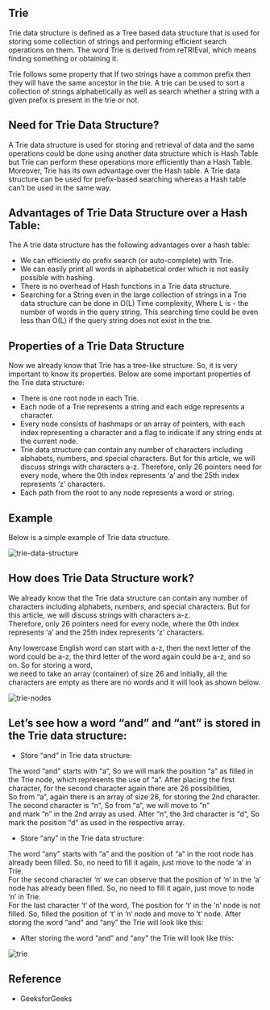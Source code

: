 ## Trie

Trie data structure is defined as a Tree based data structure that is used for storing some collection of strings and performing efficient search operations on them. The word Trie is derived from reTRIEval, which means finding something or obtaining it.

Trie follows some property that If two strings have a common prefix then they will have the same ancestor in the trie. A trie can be used to sort a collection of strings alphabetically as well as search whether a string with a given prefix is present in the trie or not.

## Need for Trie Data Structure?

A Trie data structure is used for storing and retrieval of data and the same operations could be done using another data structure which is Hash Table but Trie can perform these operations more efficiently than a Hash Table.  
Moreover, Trie has its own advantage over the Hash table. A Trie data structure can be used for prefix-based searching whereas a Hash table can’t be used in the same way.

## Advantages of Trie Data Structure over a Hash Table:

The A trie data structure has the following advantages over a hash table:

- We can efficiently do prefix search (or auto-complete) with Trie.
- We can easily print all words in alphabetical order which is not easily possible with hashing.
- There is no overhead of Hash functions in a Trie data structure.
- Searching for a String even in the large collection of strings in a Trie data structure can be done in O(L) Time complexity, Where L is - the number of words in the query string. This searching time could be even less than O(L) if the query string does not exist in the trie.

## Properties of a Trie Data Structure

Now we already know that Trie has a tree-like structure. So, it is very important to know its properties.
Below are some important properties of the Trie data structure:

- There is one root node in each Trie.
- Each node of a Trie represents a string and each edge represents a character.
- Every node consists of hashmaps or an array of pointers, with each index representing a character and a flag to indicate if any string ends at the current node.
- Trie data structure can contain any number of characters including alphabets, numbers, and special characters. But for this article, we will discuss strings with characters a-z. Therefore, only 26 pointers need for every node, where the 0th index represents ‘a’ and the 25th index represents ‘z’ characters.
- Each path from the root to any node represents a word or string.

## Example

Below is a simple example of Trie data structure.

![trie-data-structure](https://media.geeksforgeeks.org/wp-content/uploads/20220828232752/Triedatastructure1.png)

## How does Trie Data Structure work?

We already know that the Trie data structure can contain any number of characters including alphabets, numbers, and special characters. But for this article, we will discuss strings with characters a-z.  
Therefore, only 26 pointers need for every node, where the 0th index represents ‘a’ and the 25th index represents ‘z’ characters.

Any lowercase English word can start with a-z, then the next letter of the word could be a-z, the third letter of the word again could be a-z, and so on. So for storing a word,  
we need to take an array (container) of size 26 and initially, all the characters are empty as there are no words and it will look as shown below.

![trie-nodes](https://media.geeksforgeeks.org/wp-content/uploads/20220829160839/nodeintrie.png)

## Let’s see how a word “and” and “ant” is stored in the Trie data structure:

- Store “and” in Trie data structure:

The word “and” starts with “a“, So we will mark the position “a” as filled in the Trie node, which represents the use of “a”.
After placing the first character, for the second character again there are 26 possibilities,  
 So from “a“, again there is an array of size 26, for storing the 2nd character.
The second character is “n“, So from “a“, we will move to “n”  
and mark “n” in the 2nd array as used.
After “n“, the 3rd character is “d“, So mark the position “d” as used in the respective array.

- Store “any” in the Trie data structure:

The word “any” starts with “a” and the position of “a” in the root node has already been filled. So, no need to fill it again, just move to the node ‘a‘ in Trie.  
For the second character ‘n‘ we can observe that the position of ‘n’ in the ‘a’ node has already been filled. So, no need to fill it again, just move to node ‘n’ in Trie.  
For the last character ‘t‘ of the word, The position for ‘t‘ in the ‘n‘ node is not filled. So, filled the position of ‘t‘ in ‘n‘ node and move to ‘t‘ node. After storing the word “and” and “any” the Trie will look like this:

- After storing the word “and” and “any” the Trie will look like this:

![trie](https://media.geeksforgeeks.org/wp-content/uploads/20220831102825/a1.png)

## Reference

- GeeksforGeeks

